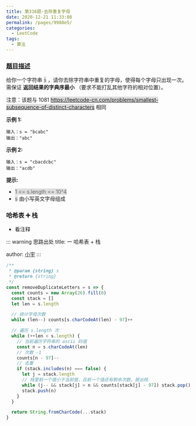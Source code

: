 ```yaml
---
title: 第316题-去除重复字母
date: 2020-12-21 11:33:08
permalink: /pages/9988e5/
categories:
  - LeetCode
tags:
  - 算法
---
```


### [题目描述](https://leetcode-cn.com/problems/remove-duplicate-letters/)

给你一个字符串 <span style="background: #ddd; color: #666;">s</span> ，请你去除字符串中重复的字母，使得每个字母只出现一次。需保证 **返回结果的字典序最小** （要求不能打乱其他字符的相对位置）。

注意：该题与 1081 <span style="background: #ddd; color: #666;">https://leetcode-cn.com/problems/smallest-subsequence-of-distinct-characters</span> 相同

<!-- more -->

**示例 1:**

```
输入：s = "bcabc"
输出："abc"
```

**示例 2:**

```
输入：s = "cbacdcbc"
输出："acdb"
```

**提示:**

- <span style="background: #ddd; color: #666;">1 <= s.length <= 10^4</span>
- <span style="background: #ddd; color: #666;">s</span> 由小写英文字母组成

### 哈希表 ➕ 栈

- 看注释

::: warning 思路出处
title: 一 哈希表 + 栈

author: [小宇](https://leetcode-cn.com/problems/remove-duplicate-letters/solution/ha-xi-biao-shu-zu-zhan-5xing-dai-ma-2jie-ttcd/)
:::

```JavaScript
/**
 * @param {string} s
 * @return {string}
 */
const removeDuplicateLetters = s => {
  const counts = new Array(26).fill(0)
  const stack = []
  let len = s.length

  // 统计字母次数
  while (len--) counts[s.charCodeAt(len) - 97]++

  // 遍历 s.length 次
  while (++len < s.length) {
    // 当前遍历字符串的 ascii 码值
    const n = s.charCodeAt(len)
    // 次数 -1
    counts[n - 97]--
    // 去重
    if (stack.includes(n) === false) {
      let j = stack.length
      // 栈里前一个值小于当前值，且前一个值还有剩余次数，就出栈
      while (j-- && stack[j] > n && counts[stack[j] - 97]) stack.pop()
      stack.push(n)
    }
  }

  return String.fromCharCode(...stack)
}
```
